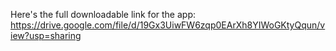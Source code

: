 Here's the full downloadable link for the app: https://drive.google.com/file/d/19Gx3UiwFW6zqp0EArXh8YIWoGKtyQqun/view?usp=sharing

